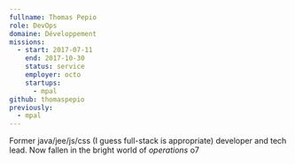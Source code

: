 ```yaml
---
fullname: Thomas Pepio
role: DevOps
domaine: Développement
missions:
  - start: 2017-07-11
    end: 2017-10-30
    status: service
    employer: octo
    startups:
      - mpal
github: thomaspepio
previously:
  - mpal
---
```

Former java/jee/js/css (I guess full-stack is appropriate) developer and tech lead. Now fallen in the bright world of *operations* o7